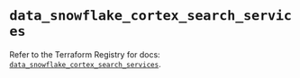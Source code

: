 # `data_snowflake_cortex_search_services`

Refer to the Terraform Registry for docs: [`data_snowflake_cortex_search_services`](https://registry.terraform.io/providers/snowflakedb/snowflake/2.6.0/docs/data-sources/cortex_search_services).
